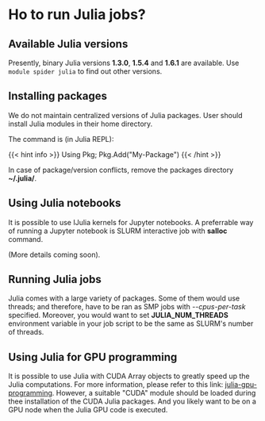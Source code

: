 # Ho to run Julia jobs?

## Available Julia versions

Presently, binary Julia versions **1.3.0**, **1.5.4** and **1.6.1** are available. Use ```module spider julia``` to find out other versions.

## Installing packages

We do not maintain centralized versions of Julia packages. User should install Julia modules in their home directory. 

The command is (in Julia REPL): 

{{< hint info >}}
    Using Pkg; Pkg.Add("My-Package")
{{< /hint >}}
    
In case of package/version conflicts, remove the packages directory __~/.julia/__.

## Using Julia notebooks

It is possible to use IJulia kernels for Jupyter notebooks. A preferrable way of running a Jupyter notebook is SLURM interactive job with **salloc** command.

(More details coming soon).

## Running Julia jobs 

Julia comes with a large variety of packages. Some of them would use threads; and therefore, have to be ran as SMP jobs with _--cpus-per-task_ specified. Moreover, you would want to set __JULIA_NUM_THREADS__ environment variable in your job script to be the same as SLURM's number of threads. 

## Using Julia for GPU programming

It is possible to use Julia with CUDA Array objects to greatly speed up the Julia computations. For more information, please refer to this link: [julia-gpu-programming](https://nextjournal.com/sdanisch/julia-gpu-programming). However, a suitable "CUDA" module should be loaded during thee installation of the CUDA Julia packages. And you likely want to be on a GPU node when the Julia GPU code is executed.

